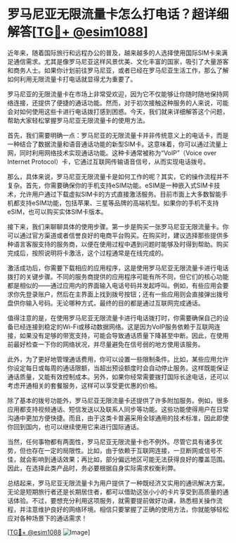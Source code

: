 # 罗马尼亚无限流量卡怎么打电话？超详细解答[[TG💪+ @esim1088](https://t.me/s/esim1088)]

近年来，随着国际旅行和远程办公的普及，越来越多的人选择使用国际SIM卡来满足通信需求。尤其是像罗马尼亚这样风景优美、文化丰富的国家，吸引了大量游客和商务人士。如果你计划前往罗马尼亚，或者已经在罗马尼亚生活工作，那么了解如何利用无限流量卡打电话就显得尤为重要了。

罗马尼亚的无限流量卡在市场上非常受欢迎，因为它不仅能够让你随时随地保持网络连接，还提供了便捷的通话功能。然而，对于初次接触这种服务的人来说，可能会对如何使用这些卡进行电话拨打感到困惑。今天，我们就来详细解答这个问题，帮助大家轻松掌握罗马尼亚无限流量卡的使用方法。

首先，我们需要明确一点：罗马尼亚的无限流量卡并非传统意义上的电话卡，而是一种结合了数据流量和语音通话功能的新型SIM卡。这意味着，你可以通过流量上网，同时利用网络技术实现通话功能。这种卡通常被称为“VoIP”（Voice over Internet Protocol）卡，它通过互联网传输语音信号，从而实现电话拨号。

那么，具体来说，罗马尼亚无限流量卡是如何工作的呢？其实，它的操作流程并不复杂。首先，你需要确保你的手机支持eSIM功能。eSIM是一种嵌入式SIM卡技术，允许用户通过下载虚拟SIM卡的方式直接激活服务。目前市面上大多数智能手机都支持eSIM功能，包括苹果、三星等品牌的高端机型。如果你的手机不支持eSIM，也可以购买实体SIM卡版本。

接下来，我们来聊聊具体的使用步骤。第一步是购买一张罗马尼亚无限流量卡。你可以通过官方渠道或者信誉良好的电商平台购买。在购买时，建议选择那些提供多种语言客服支持的服务商，以便在使用过程中遇到问题时能够及时得到帮助。购买完成后，按照说明将卡激活，这个过程通常是在线完成的。

激活成功后，你需要下载相应的应用程序，这是使用罗马尼亚无限流量卡进行电话拨打的关键步骤。不同的服务商提供的应用程序可能有所不同，但它们的核心功能都是相似的——通过应用内的界面输入电话号码并发起呼叫。例如，有些应用会要求你先登录账户，然后在主界面上找到拨号按钮；还有一些应用则会直接弹出拨号盘供你输入号码。无论哪种方式，最终的目的都是通过互联网完成通话。

值得注意的是，在使用罗马尼亚无限流量卡进行电话拨打时，你需要确保自己的设备已经连接到稳定的Wi-Fi或移动数据网络。这是因为VoIP服务依赖于互联网连接，如果没有足够的带宽支持，可能会导致通话质量下降甚至中断。因此，在使用前最好检查一下你的网络状况，并尽量避免在信号弱的地方使用该服务。

此外，为了更好地管理通话费用，你可以设置一些限制条件。比如，某些应用允许你设定每日或每周的通话限额，当超出预设额度时会自动停止服务。这样既能保证通话质量，又能有效控制成本。另外，如果你经常需要拨打国际长途电话，还可以考虑开通相关的套餐服务，这样可以享受更优惠的价格。

除了基本的拨号功能外，罗马尼亚无限流量卡还提供了许多附加服务。例如，很多应用都支持视频通话、短信发送以及联系人同步等功能。这些功能使得用户在日常沟通中更加方便快捷。而且，由于这类卡普遍采用全球通用的技术标准，因此即使你回到国内，也可以继续使用它来进行国际通话。

当然，任何事物都有两面性，罗马尼亚无限流量卡也不例外。尽管它具有诸多优势，但也存在一定的局限性。比如，由于依赖于互联网连接，一旦断网或信号不佳，就会影响到通话效果；再比如，部分偏远地区可能无法获得良好的覆盖范围。因此，在选择此类产品时，务必要根据自身实际需求权衡利弊。

总结起来，罗马尼亚无限流量卡为用户提供了一种既经济又实用的通讯解决方案。无论是短期旅行者还是长期居住者，都可以借助这张小小的卡片享受到高质量的通话体验。不过，要想充分利用这项服务，就需要提前做好功课，熟悉相关操作流程，并注意维护良好的网络环境。相信只要掌握了正确的使用方法，你就能够轻松应对各种场景下的通话需求！

[[TG💪+ @esim1088](https://t.me/s/esim1088) ![Image](https://i.postimg.cc/4NQfJmqS/Snipaste-2025-05-13-00-14-12.png)]
